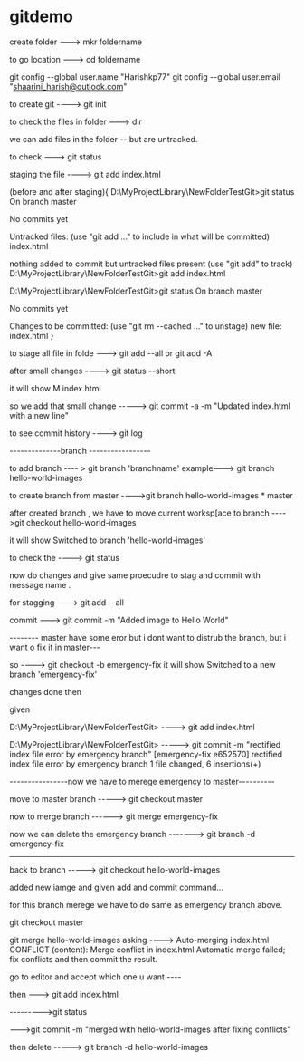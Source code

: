 # gitdemo


create folder ---> mkr foldername

to go location ---> cd foldername

git config --global user.name "Harishkp77"
git config --global user.email "shaarini_harish@outlook.com"

to create git   ---->  git init 


to check the files in folder ---> dir

we can add files in the folder  -- but are untracked. 

to check ---> git status  


staging the file ---->   git add index.html

(before and after staging){
D:\MyProjectLibrary\NewFolderTestGit>git status
On branch master

No commits yet

Untracked files:
  (use "git add <file>..." to include in what will be committed)
        index.html

nothing added to commit but untracked files present (use "git add" to track)
D:\MyProjectLibrary\NewFolderTestGit>git add index.html

D:\MyProjectLibrary\NewFolderTestGit>git status
On branch master

No commits yet

Changes to be committed:
  (use "git rm --cached <file>..." to unstage)
        new file:   index.html
}


to stage all file in folde --->    git add --all or git add -A


after small changes  ----> git status --short

it will show  M index.html


so we add that small change -----> git commit -a -m "Updated index.html with a new line"


to see commit history ----> git log




--------------branch -----------------


to add branch ---- > git branch 'branchname'   example--->   git branch hello-world-images 


to create branch from master ---->git branch hello-world-images * master

after created branch , we have to move current worksp[ace to branch ---->git checkout hello-world-images


it will show Switched to branch 'hello-world-images'


to check the ----> git status 


now do changes and give same proecudre to stag and commit with message name . 

for stagging --->   git add --all

commit --->  git commit -m "Added image to Hello World"



-------- master have some eror but i dont want to distrub the branch, but i want o fix it in master---


so ---->  git checkout -b emergency-fix
it will show Switched to a new branch 'emergency-fix'

changes done then 

given 

D:\MyProjectLibrary\NewFolderTestGit>        ---->   git add index.html

D:\MyProjectLibrary\NewFolderTestGit>        ----->   git commit -m "rectified index file error by emergency branch"
[emergency-fix e652570] rectified index file error by emergency branch
 1 file changed, 6 insertions(+)

----------------now we have to merege emergency to master----------


move to master branch ----->   git checkout master

now to merge branch  ------>   git merge emergency-fix


now we can delete the emergency branch    -------> git branch -d emergency-fix


---------------------------------------------------------------------------------



back to branch -----> git checkout hello-world-images


added new iamge and given add and commit command...


for this branch merege we have to do same as emergency branch above.

git checkout master

git merge hello-world-images
asking ---->
Auto-merging index.html
CONFLICT (content): Merge conflict in index.html
Automatic merge failed; fix conflicts and then commit the result.


go to editor and accept which one u want ----

then ---> git add index.html


--------->git status


--->git commit -m "merged with hello-world-images after fixing conflicts"


then delete ----->  git branch -d hello-world-images

